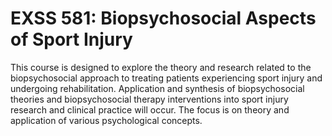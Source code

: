 # EXSS 581: Biopsychosocial Aspects of Sport Injury

This course is designed to explore the theory and research related to the biopsychosocial approach to treating patients experiencing sport injury and undergoing rehabilitation. Application and synthesis of biopsychosocial theories and biopsychosocial therapy interventions into sport injury research and clinical practice will occur. The focus is on theory and application of various psychological concepts.